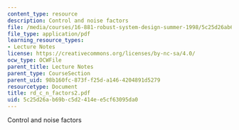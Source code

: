 ```yaml
---
content_type: resource
description: Control and noise factors
file: /media/courses/16-881-robust-system-design-summer-1998/5c25d26ab69bc5d2414ee5cf63095da0_rd_c_n_factors2.pdf
file_type: application/pdf
learning_resource_types:
- Lecture Notes
license: https://creativecommons.org/licenses/by-nc-sa/4.0/
ocw_type: OCWFile
parent_title: Lecture Notes
parent_type: CourseSection
parent_uid: 98b160fc-873f-f25d-a146-4204891d5279
resourcetype: Document
title: rd_c_n_factors2.pdf
uid: 5c25d26a-b69b-c5d2-414e-e5cf63095da0
---
```

Control and noise factors